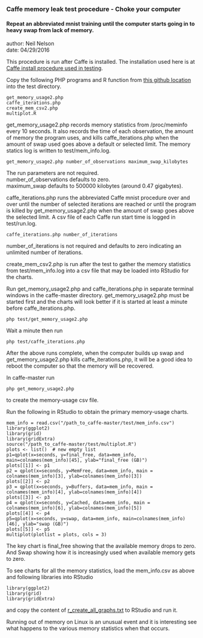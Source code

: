   
### Caffe memory leak test procedure - Choke your computer

#### Repeat an abbreviated mnist training until the computer starts going in to heavy swap from lack of memory. 
  
author: Neil Nelson  
date: 04/29/2016  

This procedure is run after Caffe is installed. The installation used here is at [Caffe install procedure used in testing](https://github.com/neilnelson/caffe_memory_test/blob/master/caffe_install.md).

Copy the following PHP programs and R function from [this github location](https://github.com/neilnelson/caffe_memory_test) into the test directory.
```
get_memory_usage2.php
caffe_iterations.php
create_mem_csv2.php
multiplot.R
```

get_memory_usage2.php records memory statistics from /proc/meminfo every 10 seconds. It also records the time of each observation, the amount of memory the program uses, and kills caffe_iterations.php when the amount of swap used goes above a default or selected limit. The memory statics log is written to test/mem_info.log.
```
get_memory_usage2.php number_of_observations maximum_swap_kilobytes
```
The run parameters are not required.  
number_of_observations defaults to zero.  
maximum_swap defaults to 500000 kilobytes (around 0.47 gigabytes).

caffe_iterations.php runs the abbreviated Caffe mnist procedure over and over until the number of selected iterations are reached or until the program is killed by get_memory_usage2.php when the amount of swap goes above the selected limit. A csv file of each Caffe run start time is logged in test/run.log.
```
caffe_iterations.php number_of_iterations
```
number_of_iterations is not required and defaults to zero indicating an unlimited number of iterations.

create_mem_csv2.php is run after the test to gather the memory statistics from test/mem_info.log into a csv file that may be loaded into RStudio for the charts.

Run get_memory_usage2.php and caffe_iterations.php in separate terminal windows in the caffe-master directory\. get_memory_usage2.php must be started first and the charts will look better if it is started at least a minute before caffe_iterations.php.  
```
php test/get_memory_usage2.php  
```
Wait a minute then run
```
php test/caffe_iterations.php  
```
After the above runs complete, when the computer builds up swap and get_memory_usage2.php kills caffe_iterations.php, it will be a good idea to reboot the computer so that the memory will be recovered.

In caffe-master run
```
php get_memory_usage2.php
```
to create the memory-usage csv file.

Run the following in RStudio to obtain the primary memory-usage charts.
```
mem_info = read.csv("/path_to_caffe-master/test/mem_info.csv")
library(ggplot2)
library(grid)
library(gridExtra)
source("/path_to_caffe-master/test/multiplot.R")
plots <- list()  # new empty list
p1=qplot(x=seconds, y=final_free, data=mem_info, main=colnames(mem_info)[45], ylab="final_free (GB)")
plots[[1]] <- p1 
p2 = qplot(x=seconds, y=MemFree, data=mem_info, main = colnames(mem_info)[3], ylab=colnames(mem_info)[3])
plots[[2]] <- p2 
p3 = qplot(x=seconds, y=Buffers, data=mem_info, main = colnames(mem_info)[4], ylab=colnames(mem_info)[4])
plots[[3]] <- p3 
p4 = qplot(x=seconds, y=Cached, data=mem_info, main = colnames(mem_info)[6], ylab=colnames(mem_info)[5])
plots[[4]] <- p4 
p5=qplot(x=seconds, y=swap, data=mem_info, main=colnames(mem_info)[46], ylab="swap (GB)")
plots[[5]] <- p5
multiplot(plotlist = plots, cols = 3)
```
The key chart is final_free showing that the available memory drops to zero. And Swap showing how it is increasingly used when available memory gets to zero.

To see charts for all the memory statistics, load the mem_info.csv as above and following libraries into RStudio
```
library(ggplot2)
library(grid)
library(gridExtra)
```
and copy the content of [r_create_all_graphs.txt](https://github.com/neilnelson/caffe_memory_test/blob/master/r_create_all_graphs.txt) to RStudio and run it.

Running out of memory on Linux is an unusual event and it is interesting see what happens to the various memory statistics when that occurs.

